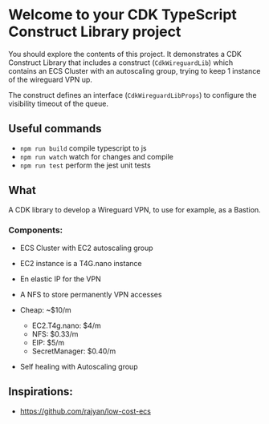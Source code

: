 # Welcome to your CDK TypeScript Construct Library project

You should explore the contents of this project. It demonstrates a CDK Construct Library that includes a construct (`CdkWireguardLib`)
which contains an ECS Cluster with an autoscaling group, trying to keep 1 instance of the wireguard VPN up.

The construct defines an interface (`CdkWireguardLibProps`) to configure the visibility timeout of the queue.

## Useful commands

* `npm run build`   compile typescript to js
* `npm run watch`   watch for changes and compile
* `npm run test`    perform the jest unit tests

## What

A CDK library to develop a Wireguard VPN, to use for example, as a Bastion.

### Components: 

* ECS Cluster with EC2 autoscaling group
* EC2 instance is a T4G.nano instance
* En elastic IP for the VPN
* A NFS to store permanently VPN accesses


* Cheap: ~$10/m
    * EC2.T4g.nano: $4/m
    * NFS: $0.33/m
    * EIP: $5/m
    * SecretManager: $0.40/m

* Self healing with Autoscaling group 


## Inspirations: 

* https://github.com/rajyan/low-cost-ecs
